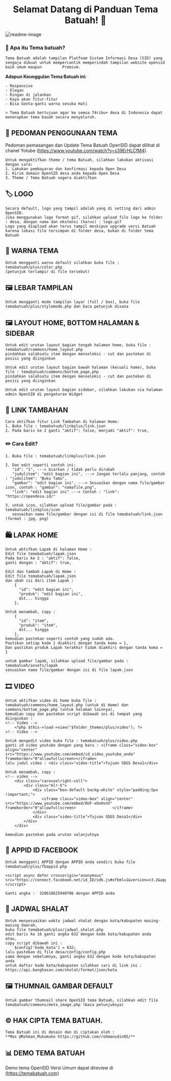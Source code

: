 <h1 align="center">Selamat Datang di Panduan Tema Batuah! 👋</h1>

![readme-image](https://github.com/rohmanudin05/Panduan-Tema-Batuah/blob/main/batuahok.png?raw=true)

### 🤔 Apa itu Tema batuah?

	Tema Batuah adalah tampilan Platfoam Sistem Informasi Desa (SID) yang sengaja dibuat untuk mempercantik memperindah tampilan website opensid baik umum maupun 	      Premium.

**Adapun Keunggulan Tema Batuah ini:**

	- Responsive
	- Elegan
	- Ringan di jalankan
	- Kaya akan fitur-fitur
	- Bisa Gonta-ganti warna sesuka Hati

	> Tema Batuah bertujuan agar ke semua 74ribu+ desa di Indonesia dapat menerapkan tema bauah secara menyeluruh.

## 📖 PEDOMAN PENGGUNAAN TEMA

Pedoman pemasangan dan Update Tema Batuah OpenSID dapat dilihat di chanel Yotube (https://www.youtube.com/watch?v=s39ErHLCfM4).

	Untuk mengaktifkan theme / tema Batuah, silahkan lakukan aktivasi dengan cara:
	1. Lakukan pembayaran dan konfirmasi kepada Open Desa
	2. Kirim domain OpenSID desa anda kepada Open Desa
	3. Theme / Tema Batuah segera diaktifkan

## 🏷️ LOGO
	Secara default, logo yang tampil adalah yang di setting dari admin OpenSID.
	Jika menggunakan logo format gif, silahkan upload file logo ke folder : desa, dengan nama dan ekstensi (harus) : logo.gif
	Logo yang diupload akan terus tampil meskipun upgrade versi Batuah karena lokasi file tersimpan di folder desa, bukan di folder tema Batuah


## 🎨 WARNA TEMA
	Untuk mengganti warna default silahkan buka file : temabatuah/plus/color.php
	(petunjuk terlampir di file tersebut)


## 🖼️ LEBAR TAMPILAN
	Untuk mengganti mode tampilan layar (full / box), buka file temabatuah/plus/stylemode.php dan baca petunjuk disana


## 🖼️ LAYOUT HOME, BOTTOM HALAMAN & SIDEBAR
	Untuk edit urutan layout bagian tengah halaman home, buka file : temabatuah/commons/home_layout.php
	pindahkan salahsatu item dengan menseleksi - cut dan pastekan di posisi yang diinginkan 

	Untuk edit urutan layout bagian bawah halaman (kecuali home), buka file : temabatuah/commons/bottom_page.php
	pindahkan salahsatu item dengan menseleksi - cut dan pastekan di posisi yang diinginkan 

	Untuk edit urutan layout bagian sidebar, silahkan lakukan via halaman admin OpenSID di pengaturan Widget


## 🔗 LINK TAMBAHAN
	Cara aktifkan fitur Link Tambahan di halaman Home:
	1. Buka file : temabatuah/linkplus/link.json
	2. Pada baris ke 2 ganti "aktif": false, menjadi "aktif": true,

### ✏️ Cara Edit?
	1. Buka file : temabatuah/linkplus/link.json

	2. Dan edit seperti contoh ini:
	   "id": "1", ---> biarkan / tidak perlu dirubah
	   "judulitem": "edit bagian ini", ---> Jangan terlalu panjang, contoh : "judulitem": "Buku Tamu",
	   "gambar": "edit bagian ini", ---> Sesuaikan dengan nama file/gambar icon, contoh : "gambar": "namafile.png",
	   "link": "edit bagian ini" ---> Contoh : "link": "https://opendesa.id/"

	3. untuk icon, silahkan upload file/gambar pada : temabatuah/linkplus/icon
	   sesuaikan nama file/gambar dengan isi di file temabatuah/link.json (format : jpg, png)


## 🛍️ LAPAK HOME
	Untuk aktifkan Lapak di halaman Home :
	Edit file temabatuah/lapak.json
	Pada baris ke 2 : "aktif": false,
	ganti dengan : "aktif": true,

	Edit dan tambah Lapak di Home :
	Edit file temabatuah/lapak.json
	dan ubah isi dari item Lapak :
	    {
	      "id": "edit bagian ini",
	      "produk": "edit bagian ini",
	      dst... hingga
	    },

	Untuk menambah, copy :
		{
	      "id": "item",
	      "produk": "item",
	      dst... hingga
	    },	
	kemudian pastekan seperti contoh yang sudah ada.
	Pastikan setiap kode } diakhiri dengan tanda koma = },
	Dan pastikan produk Lapak terakhir tidak diakhiri dengan tanda koma = }

	untuk gambar lapak, silahkan upload file/gambar pada : temabatuah/assets/lapak
	sesuaikan nama file/gambar dengan isi di file lapak.json


## 🎞️ VIDEO
	Untuk aktifkan video di home buka file : temabatuah/commons/home_layout.php (untuk di Home) dan commons/bottom_page.php (untuk halaman lainnya),
	kemudian copy dan pastekan script dibawah ini di tempat yang diinginkan :
	<!-- Video -->
		<?php $this->load->view("$folder_themes/plus/video"); ?>
	<!-- Video -->

	Untuk mengedit video buka file : temabatuah/plus/video.php
	ganti id video youtube dengan yang baru : <iframe class="video-box" align="center" src="https://www.youtube.com/embed/id_video_youtube_anda"
	frameborder="0"allowfullscreen></iframe>
	lalu judul video : <div class="video-title">Tujuan SDGS Desa1</div>

	Untuk menambah, copy :
	<!-- video -->
		<div class="carouselright-cell">
			<div class="mlr-5">
				<div class="box-default backg-white" style="padding:5px !important;">
					<iframe class="video-box" align="center" src="https://www.youtube.com/embed/8UF-xOxHsnU" frameborder="0"allowfullscreen>				</iframe>
				</div>
				<div class="video-title">Tujuan SDGS Desa1</div>
			</div>
		</div>

	kemudian pastekan pada urutan selanjutnya	


## 📱 APPID ID FACEBOOK
	Untuk mengganti APPID dengan APPID anda sendiri buka file temabatuah/plus/fbappid.php

	<script async defer crossorigin="anonymous" src="https://connect.facebook.net/id_ID/sdk.js#xfbml=1&version=v3.2&appId=328618625940706&autoLogAppEvents=1">	</script>

	Ganti angka :  328618625940706 dengan APPID anda


## 🕌 JADWAL SHALAT
	Untuk menyesuaikan waktu jadwal shalat dengan kota/kabupaten masing-masing daerah,
	buka file temabatuah/plus/jadwal_shalat.php
	edit baris ke 16 ganti angka 632 dengan kode kota/kabupaten anda
	atau,
	copy script dibawah ini :
	    $config['kode_kota'] = 632;
	lalu pastekan di file desa/config/config.php	
	sama dengan sebelumnya, ganti angka 632 dengan kode kota/kabupaten anda
	untuk daftar kode kota/kabupaten silahkan cari di link ini : https://api.banghasan.com/sholat/format/json/kota


## 🖼️ THUMNAIL GAMBAR DEFAULT
	Untuk gambar thumnail share OpenSID tema Batuah, silahkan edit file temabatuah/commons/meta_image.php (baca petunjuknya)


## ©️ HAK CIPTA TEMA BATUAH.

	Tema Batuah ini di desain dan di ciptakan oleh :
	**Mas @Rohman_Mukomuko https://github.com/rohmanudin05/**
## 📊 DEMO TEMA BATUAH

Demo tema OpenSID Versi Umum dapat direview di (https://temabatuah.com)
